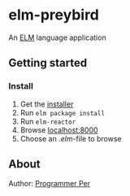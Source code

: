 # elm-preybird
An [ELM](http://elm-lang.org/) language application

## Getting started

### Install
1. Get the [installer](https://elm-lang.org/install) 
2. Run `elm package install`
3. Run `elm-reactor`
4. Browse [localhost:8000](https://localhost:8000/)
5. Choose an _.elm_-file to browse

## About
Author: [Programmer Per](http://www.programmerper.com)
